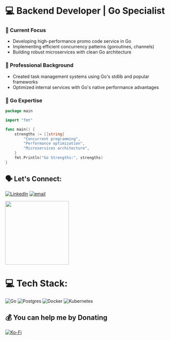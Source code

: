 # 💻 Backend Developer | Go Specialist 

### 🔧 Current Focus
- Developing high-performance promo code service in Go
- Implementing efficient concurrency patterns (goroutines, channels)
- Building robust microservices with clean Go architecture

### 🏢 Professional Background
- Created task management systems using Go's stdlib and popular frameworks
- Optimized internal services with Go's native performance advantages

### 🚀 Go Expertise
```go
package main

import "fmt"

func main() {
    strengths := []string{
        "Concurrent programming",
        "Performance optimization",
        "Microservices architecture",
    }
    fmt.Println("Go Strengths:", strengths) 
}
```
 

## 🗣️ Let's Connect:
[![LinkedIn](https://img.shields.io/badge/LinkedIn-%230077B5.svg?logo=linkedin&logoColor=white)](https://linkedin.com/in/nikita-chereshnev) [![email](https://img.shields.io/badge/Email-D14836?logo=gmail&logoColor=white)](mailto:chereshnev.n.s@gmail.com) 

<div id="header" align="left">
  <img src="https://c.tenor.com/NZqiUoAnAFsAAAAd/tenor.gif" width="200"/>
</div>

# 💻 Tech Stack:
![Go](https://img.shields.io/badge/go-%2300ADD8.svg?style=for-the-badge&logo=go&logoColor=white) ![Postgres](https://img.shields.io/badge/postgres-%23316192.svg?style=for-the-badge&logo=postgresql&logoColor=white) ![Docker](https://img.shields.io/badge/docker-%230db7ed.svg?style=for-the-badge&logo=docker&logoColor=white) ![Kubernetes](https://img.shields.io/badge/kubernetes-%23326ce5.svg?style=for-the-badge&logo=kubernetes&logoColor=white)


## 💰 You can help me by Donating
[![Ko-Fi](https://img.shields.io/badge/Ko--fi-F16061?style=for-the-badge&logo=ko-fi&logoColor=white)](https://ko-fi.com/curtrika) 

<!-- Proudly created with GPRM ( https://gprm.itsvg.in ) -->
